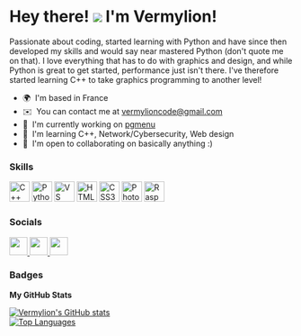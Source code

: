 Hey there! ![](https://user-images.githubusercontent.com/18350557/176309783-0785949b-9127-417c-8b55-ab5a4333674e.gif) I'm Vermylion!
=================================================================================================================================

Passionate about coding, started learning with Python and have since then developed my skills and would say near mastered Python (don't quote me on that). I love everything that has to do with graphics and design, and while Python is great to get started, performance just isn't there. I've therefore started learning C++ to take graphics programming to another level!

*   🌍  I'm based in France
*   ✉️  You can contact me at [vermylioncode@gmail.com](mailto:vermylioncode@gmail.com)
*   🚀  I'm currently working on [pgmenu](http://github.com/Vermylion/pgmenu)
*   🧠  I'm learning C++, Network/Cybersecurity, Web design
*   🤝  I'm open to collaborating on basically anything :)

### Skills

<p align="left">
  <a href="https://docs.microsoft.com/en-us/cpp/?view=msvc-170" target="_blank" rel="noreferrer">
    <img src="https://raw.githubusercontent.com/danielcranney/readme-generator/main/public/icons/skills/cplusplus-colored.svg" width="36" height="36" alt="C++" /></a>
  <a href="https://www.python.org/" target="_blank" rel="noreferrer">
    <img src="https://raw.githubusercontent.com/danielcranney/readme-generator/main/public/icons/skills/python-colored.svg" width="36" height="36" alt="Python" /></a>
  <a href="https://code.visualstudio.com/" target="_blank" rel="noreferrer">
    <img src="https://raw.githubusercontent.com/danielcranney/readme-generator/main/public/icons/skills/visualstudiocode.svg" width="36" height="36" alt="VS Code" /></a>
  <a href="https://developer.mozilla.org/en-US/docs/Glossary/HTML5" target="_blank" rel="noreferrer">
    <img src="https://raw.githubusercontent.com/danielcranney/readme-generator/main/public/icons/skills/html5-colored.svg" width="36" height="36" alt="HTML5" /></a>
  <a href="https://www.w3.org/TR/CSS/#css" target="_blank" rel="noreferrer">
    <img src="https://raw.githubusercontent.com/danielcranney/readme-generator/main/public/icons/skills/css3-colored.svg" width="36" height="36" alt="CSS3" /></a>
  <a href="https://www.adobe.com/uk/products/photoshop.html" target="_blank" rel="noreferrer">
    <img src="https://raw.githubusercontent.com/danielcranney/readme-generator/main/public/icons/skills/photoshop-colored.svg" width="36" height="36" alt="Photoshop" /></a>
  <a href="https://www.raspberrypi.org/" target="_blank" rel="noreferrer">
    <img src="https://raw.githubusercontent.com/danielcranney/readme-generator/main/public/icons/skills/raspberrypi-colored.svg" width="36" height="36" alt="Raspberry Pi" /></a>
</p>

### Socials

<p align="left"> 
  <a href="https://discord.com/users/vermylion" target="_blank" rel="noreferrer"> 
    <picture> 
      <source media="(prefers-color-scheme: dark)" srcset="https://raw.githubusercontent.com/danielcranney/readme-generator/main/public/icons/socials/discord-dark.svg" /> 
      <source media="(prefers-color-scheme: light)" srcset="https://raw.githubusercontent.com/danielcranney/readme-generator/main/public/icons/socials/discord.svg" /> 
      <img src="https://raw.githubusercontent.com/danielcranney/readme-generator/main/public/icons/socials/discord.svg" width="32" height="32" /> 
    </picture>
  </a>
  <a href="https://www.github.com/Vermylion" target="_blank" rel="noreferrer"> 
    <picture> 
      <source media="(prefers-color-scheme: dark)" srcset="https://raw.githubusercontent.com/danielcranney/readme-generator/main/public/icons/socials/github-dark.svg" /> 
      <source media="(prefers-color-scheme: light)" srcset="https://raw.githubusercontent.com/danielcranney/readme-generator/main/public/icons/socials/github.svg" /> 
      <img src="https://raw.githubusercontent.com/danielcranney/readme-generator/main/public/icons/socials/github.svg" width="32" height="32" /> 
    </picture> 
  </a>
  <a href="https://www.youtube.com/@vermylion" target="_blank" rel="noreferrer"> 
    <picture> 
      <source media="(prefers-color-scheme: dark)" srcset="https://raw.githubusercontent.com/danielcranney/readme-generator/main/public/icons/socials/youtube-dark.svg" /> 
      <source media="(prefers-color-scheme: light)" srcset="https://raw.githubusercontent.com/danielcranney/readme-generator/main/public/icons/socials/youtube.svg" /> 
      <img src="https://raw.githubusercontent.com/danielcranney/readme-generator/main/public/icons/socials/youtube.svg" width="32" height="32" /> 
    </picture>
  </a>
</p>

### Badges

<b>My GitHub Stats</b>

<a href="http://www.github.com/Vermylion">
  <img src="https://github-readme-stats.vercel.app/api?username=Vermylion&show_icons=true&hide=&count_private=true&title_color=ef4444&text_color=ffffff&icon_color=ef4444&bg_color=DEG,00000000,110000&hide_border=false&border_color=57606a&show_icons=true" alt="Vermylion's GitHub stats" /></a>
<br />
<a href="https://github.com/Vermylion" align="left">
  <img src="https://github-readme-stats.vercel.app/api/top-langs/?username=Vermylion&langs_count=10&title_color=ef4444&text_color=ffffff&icon_color=ef4444&bg_color=DEG,00000000,110000&&hide_border=false&border_color=57606a&locale=en&custom_title=Top%20%Languages" alt="Top Languages" /></a>

<!--
<b>Top Repositories</b>

<div width="100%" align="center">
  <a href="https://github.com/Vermylion/pgmenu" align="left">
    <img align="left" width="45%" src="https://github-readme-stats.vercel.app/api/pin/?username=Vermylion&repo=pgmenu&title_color=ef4444&text_color=ffffff&icon_color=ef4444&bg_color=0d1117&hide_border=true&locale=en" /></a>
  <a href="https://github.com/Vermylion/auto-actions-3.0" align="right">
    <img align="right" width="45%" src="https://github-readme-stats.vercel.app/api/pin/?username=Vermylion&repo=auto-actions-3.0&title_color=ef4444&text_color=ffffff&icon_color=ef4444&bg_color=0d1117&hide_border=true&locale=en" /></a>
</div>

<br /><br /><br /><br /><br />

<div width="100%" align="center">
  <a href="https://github.com/Vermylion/shakesperian-quotes-finder" align="left">
    <img align="left" width="45%" src="https://github-readme-stats.vercel.app/api/pin/?username=Vermylion&repo=shakesperian-quotes-finder&title_color=ef4444&text_color=ffffff&icon_color=ef4444&bg_color=0d1117&hide_border=true&locale=en" /></a>
</div>
-->
